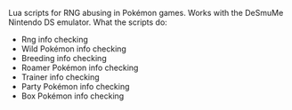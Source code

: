 Lua scripts for RNG abusing in Pokémon games. Works with the DeSmuMe Nintendo DS emulator.
What the scripts do:
- Rng info checking
- Wild Pokémon info checking
- Breeding info checking
- Roamer Pokémon info checking
- Trainer info checking
- Party Pokémon info checking
- Box Pokémon info checking
